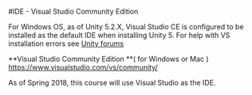 #IDE - Visual Studio Community Edition

For Windows OS, as of Unity 5.2.X, Visual Studio CE is configured to be installed as the default IDE when installing Unity 5.  For help with VS installation errors see [Unity forums](http://answers.unity3d.com/questions/1075675/-error-while-installing-visual-studio-error-code16.html) 

**Visual Studio Community Edition **( for Windows or Mac ) https://www.visualstudio.com/vs/community/

As of Spring 2018, this course will use Visual Studio as the IDE.
